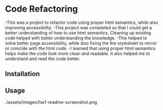 
# Code Refactoring

-This was a project to refactor code using proper html semantics, while also improving accessibility.
-This project was completed so that I could get a better understanding of how to use html semantics. Cleaning up existing code helped with better understanding the knowledge. 
-This helped to solve better page accessibility, while also fixing the the stylesheet to mirror or coincide with the html code.
-I learned that using proper html semantics helps make the code look more clean and readable. It also helped me to understand and read the code better. 

## Installation





## Usage


./assets/images/hw1-readme-screenshot.png


